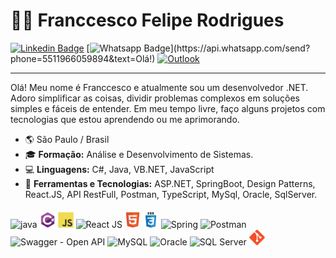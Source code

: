 # :man_technologist: Franccesco Felipe Rodrigues

[![Linkedin Badge](https://img.shields.io/badge/linkedin-%230077B5.svg?style=for-the-badge&logo=linkedin&logoColor=white&link=https://www.linkedin.com/in/franccesco-felipe-rodrigues/)](https://www.linkedin.com/in/franccesco-felipe-rodrigues/)
[![Whatsapp Badge](https://img.shields.io/badge/WhatsApp-25D366?style=for-the-badge&logo=whatsapp&logoColor=white&link=https://api.whatsapp.com/send?phone=5511966059894&text=Olá!)](https://api.whatsapp.com/send?phone=5511966059894&text=Olá!)
[![Outlook](https://img.shields.io/badge/Microsoft_Outlook-0078D4?style=for-the-badge&logo=microsoft-outlook&logoColor=whit&link=mailto:ffresanto@gmail.com)](mailto:ffresanto@outlook.com)

---
Olá! Meu nome é Franccesco e atualmente sou um desenvolvedor .NET. Adoro simplificar as coisas, dividir problemas complexos em soluções simples e fáceis de entender. Em meu tempo livre, faço alguns projetos com tecnologias que estou aprendendo ou me aprimorando.

- 🌎 São Paulo / Brasil
- 🎓 **Formação:** Análise e Desenvolvimento de Sistemas.
- 💻 **Linguagens:** C#, Java, VB.NET, JavaScript
- 🔧 **Ferramentas e Tecnologias:** ASP.NET, SpringBoot, Design Patterns, React.JS, API RestFull, Postman, TypeScript, MySql, Oracle, SqlServer.  
####
<img height="25" src="https://www.vectorlogo.zone/logos/java/java-icon.svg" alt="java" /></code>
<img height="25" src="https://raw.githubusercontent.com/devicons/devicon/master/icons/csharp/csharp-original.svg" alt="C#" /></code>
<img width="25" height="25" src="https://raw.githubusercontent.com/devicons/devicon/master/icons/javascript/javascript-original.svg" alt="javascript"  />
<img width="25" height="25" src="https://cdn.worldvectorlogo.com/logos/react-1.svg" alt="React JS" />
<img width="25" height="25" src="https://raw.githubusercontent.com/devicons/devicon/master/icons/html5/html5-original.svg" alt="HTML" />
<img width="25" height="25" src="https://raw.githubusercontent.com/devicons/devicon/master/icons/css3/css3-original-wordmark.svg" alt="CSS" />
<img width="25" height="25" src="https://www.vectorlogo.zone/logos/springio/springio-icon.svg" alt="Spring" /></code>
<img width="25" height="25" src="https://www.vectorlogo.zone/logos/getpostman/getpostman-icon.svg" alt="Postman" /></code>
<img width="25" height="25" src="https://www.vectorlogo.zone/logos/openapis/openapis-icon.svg" alt="Swagger - Open API" /></code>
<img width="25" height="25" src="https://www.vectorlogo.zone/logos/mysql/mysql-icon.svg" alt="MySQL"/></code>
<img width="25" height="25" src="https://www.vectorlogo.zone/logos/oracle/oracle-icon.svg" alt="Oracle"/></code>
<img width="22" height="25" src="https://i.pinimg.com/originals/00/47/41/004741d0cd8e7face0e44392387ac18c.png" alt="SQL Server"/></code>
<img height="25" src="https://raw.githubusercontent.com/devicons/devicon/master/icons/git/git-original.svg" alt="GIT">

